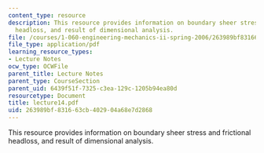 ```yaml
---
content_type: resource
description: This resource provides information on boundary sheer stress and frictional
  headloss, and result of dimensional analysis.
file: /courses/1-060-engineering-mechanics-ii-spring-2006/263989bf831663cb402904a68e7d2868_lecture14.pdf
file_type: application/pdf
learning_resource_types:
- Lecture Notes
ocw_type: OCWFile
parent_title: Lecture Notes
parent_type: CourseSection
parent_uid: 6439f51f-7325-c3ea-129c-1205b94ea80d
resourcetype: Document
title: lecture14.pdf
uid: 263989bf-8316-63cb-4029-04a68e7d2868
---
```

This resource provides information on boundary sheer stress and frictional headloss, and result of dimensional analysis.